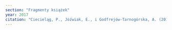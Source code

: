```yaml
---
section: "Fragmenty książek"
year: 2017
citation: "Ciecieląg, P., Jóźwiak, E., i Godfrejów-Tarnogórska, A. (2017). Wyznania protestanckie w Polsce współczesnej. W 500 lat reformacji w Polsce (s. 201-210). Warszawa: GUS."
---
```

